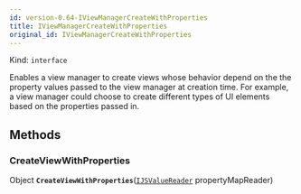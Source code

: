 ```yaml
---
id: version-0.64-IViewManagerCreateWithProperties
title: IViewManagerCreateWithProperties
original_id: IViewManagerCreateWithProperties
---
```


Kind: `interface`



Enables a view manager to create views whose behavior depend on the the property values passed to the view manager at creation time. For example, a view manager could choose to create different types of UI elements based on the properties passed in.



## Methods
### CreateViewWithProperties
Object **`CreateViewWithProperties`**([`IJSValueReader`](IJSValueReader) propertyMapReader)




